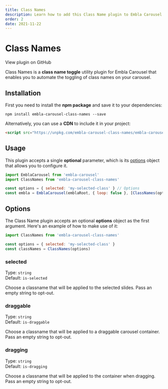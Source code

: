 ```yaml
---
title: Class Names
description: Learn how to add this Class Name plugin to Embla Carousel
order: 2
date: 2021-11-22
---
```


# Class Names

<RepositoryLink to="https://github.com/davidjerleke/embla-carousel/tree/master/packages/embla-carousel-class-names">View plugin on GitHub</RepositoryLink>

Class Names is a **class name toggle** utility plugin for Embla Carousel that enables you to automate the toggling of class names on your carousel.

## Installation

First you need to install the **npm package** and save it to your dependencies:

```shell
npm install embla-carousel-class-names --save
```

Alternatively, you can use a **CDN** to include it in your project:

```html
<script src="https://unpkg.com/embla-carousel-class-names/embla-carousel-class-names.umd.js"></script>
```

## Usage

This plugin accepts a single **optional** parameter, which is its [options](/plugins/class-names/#options) object that allows you to configure it.

```js
import EmblaCarousel from 'embla-carousel'
import ClassNames from 'embla-carousel-class-names'

const options = { selected: 'my-selected-class' } // Options
const embla = EmblaCarousel(emblaRoot, { loop: false }, [ClassNames(options)]) // Add plugin
```

## Options

The Class Name plugin accepts an optional **options** object as the first argument. Here's an example of how to make use of it:

```js
import ClassNames from 'embla-carousel-class-names'

const options = { selected: 'my-selected-class' }
const classNames = ClassNames(options)
```

### selected

Type: <BrandPrimaryText>`string`</BrandPrimaryText>  
Default: <BrandSecondaryText>`is-selected`</BrandSecondaryText>

Choose a classname that will be applied to the selected slides. Pass an empty string to opt-out.

### draggable

Type: <BrandPrimaryText>`string`</BrandPrimaryText>  
Default: <BrandSecondaryText>`is-draggable`</BrandSecondaryText>

Choose a classname that will be applied to a draggable carousel container. Pass an empty string to opt-out.

### dragging

Type: <BrandPrimaryText>`string`</BrandPrimaryText>  
Default: <BrandSecondaryText>`is-dragging`</BrandSecondaryText>

Choose a classname that will be applied to the container when dragging. Pass an empty string to opt-out.
